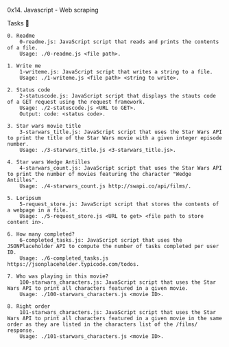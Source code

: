 0x14. Javascript - Web scraping


Tasks 📃

    0. Readme
        0-readme.js: JavaScript script that reads and prints the contents of a file.
        Usage: ./0-readme.js <file path>.

    1. Write me
        1-writeme.js: JavaScript script that writes a string to a file.
        Usage: ./1-writeme.js <file path> <string to write>.

    2. Status code
        2-statuscode.js: JavaScript script that displays the stauts code of a GET request using the request framework.
        Usage: ./2-statuscode.js <URL to GET>.
        Output: code: <status code>.

    3. Star wars movie title
        3-starwars_title.js: JavaScript script that uses the Star Wars API to print the title of the Star Wars movie with a given integer episode number.
        Usage: ./3-starwars_title.js <3-starwars_title.js>.

    4. Star wars Wedge Antilles
        4-starwars_count.js: JavaScript script that uses the Star Wars API to print the number of movies featuring the character "Wedge Antilles".
        Usage: ./4-starwars_count.js http://swapi.co/api/films/.

    5. Loripsum
        5-request_store.js: JavaScript script that stores the contents of a webpage in a file.
        Usage: ./5-request_store.js <URL to get> <file path to store content in>.

    6. How many completed?
        6-completed_tasks.js: JavaScript script that uses the JSONPlaceholder API to compute the number of tasks completed per user ID.
        Usage: ./6-completed_tasks.js https://jsonplaceholder.typicode.com/todos.

    7. Who was playing in this movie?
        100-starwars_characters.js: JavaScript script that uses the Star Wars API to print all characters featured in a given movie.
        Usage: ./100-starwars_characters.js <movie ID>.

    8. Right order
        101-starwars_characters.js: JavaScript script that uses the Star Wars API to print all characters featured in a given movie in the same order as they are listed in the characters list of the /films/ response.
        Usage: ./101-starwars_characters.js <movie ID>.

